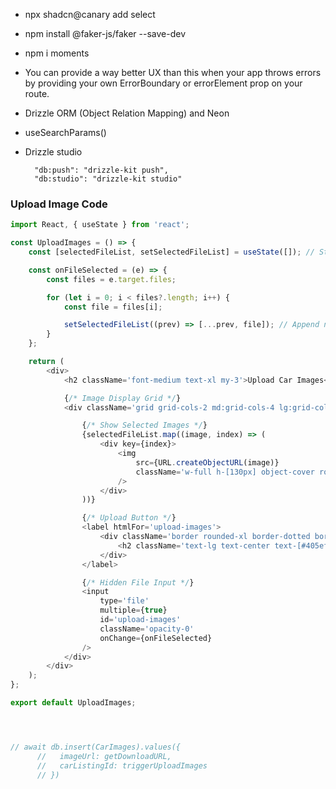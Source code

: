 
- npx shadcn@canary add select

- npm install @faker-js/faker --save-dev

- npm i moments 

- You can provide a way better UX than this when your app throws errors by providing your own ErrorBoundary or errorElement prop on your route.

- Drizzle ORM (Object Relation Mapping) and Neon 

- useSearchParams()

- Drizzle studio 

        "db:push": "drizzle-kit push",
        "db:studio": "drizzle-kit studio"


### Upload Image Code 


```js
import React, { useState } from 'react';

const UploadImages = () => {
    const [selectedFileList, setSelectedFileList] = useState([]); // Store selected images

    const onFileSelected = (e) => {
        const files = e.target.files;

        for (let i = 0; i < files?.length; i++) {
            const file = files[i];

            setSelectedFileList((prev) => [...prev, file]); // Append new images
        }
    };

    return (
        <div>
            <h2 className='font-medium text-xl my-3'>Upload Car Images</h2>

            {/* Image Display Grid */}
            <div className='grid grid-cols-2 md:grid-cols-4 lg:grid-cols-6 gap-5'>

                {/* Show Selected Images */}
                {selectedFileList.map((image, index) => (
                    <div key={index}>
                        <img 
                            src={URL.createObjectURL(image)}
                            className='w-full h-[130px] object-cover rounded-xl'
                        />
                    </div>
                ))}

                {/* Upload Button */}
                <label htmlFor='upload-images'>
                    <div className='border rounded-xl border-dotted border-[#405ef2] bg-blue-100 p-10 cursor-pointer hover:shadow-md'>
                        <h2 className='text-lg text-center text-[#405ef2]'>+</h2>
                    </div>
                </label>

                {/* Hidden File Input */}
                <input 
                    type='file' 
                    multiple={true} 
                    id='upload-images'
                    className='opacity-0'
                    onChange={onFileSelected}
                />
            </div>
        </div>
    );
};

export default UploadImages;




// await db.insert(CarImages).values({
      //   imageUrl: getDownloadURL, 
      //   carListingId: triggerUploadImages
      // })
